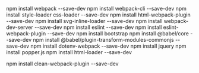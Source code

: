 npm install webpack --save-dev
npm install webpack-cli --save-dev
npm install style-loader css-loader --save-dev
npm install html-webpack-plugin --save-dev
npm install svg-inline-loader --save-dev
npm install webpack-dev-server --save-dev
npm install eslint --save-dev
npm install eslint-webpack-plugin --save-dev
npm install bootstrap
npm install @babel/core --save-dev
npm install @babel/plugin-transform-modules-commonjs --save-dev
npm install dotenv-webpack --save-dev
npm install jquery
npm install popper.js
npm install html-loader --save-dev


npm install clean-webpack-plugin --save-dev